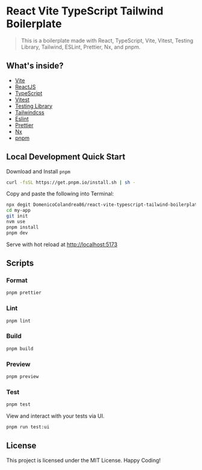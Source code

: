 # React Vite TypeScript Tailwind Boilerplate

> This is a boilerplate made with React, TypeScript, Vite, Vitest, Testing Library, Tailwind, ESLint, Prettier, Nx, and pnpm.

## What's inside?

- [Vite](https://vitejs.dev)
- [ReactJS](https://reactjs.org)
- [TypeScript](https://www.typescriptlang.org)
- [Vitest](https://vitest.dev)
- [Testing Library](https://testing-library.com)
- [Tailwindcss](https://tailwindcss.com)
- [Eslint](https://eslint.org)
- [Prettier](https://prettier.io)
- [Nx](https://nx.dev/)
- [pnpm](https://pnpm.io/)

## Local Development Quick Start

Download and Install `pnpm`

```bash
curl -fsSL https://get.pnpm.io/install.sh | sh -
```

Copy and paste the following into Terminal:

```sh
npx degit DomenicoColandrea86/react-vite-typescript-tailwind-boilerplate my-app
cd my-app
git init
nvm use
pnpm install
pnpm dev
```

Serve with hot reload at [http://localhost:5173](http://localhost:5173)

## Scripts

### Format

```bash
pnpm prettier
```

### Lint

```bash
pnpm lint
```

### Build

```bash
pnpm build
```

### Preview

```bash
pnpm preview
```

### Test

```bash
pnpm test
```

View and interact with your tests via UI.

```bash
pnpm run test:ui
```

## License

This project is licensed under the MIT License. Happy Coding!
